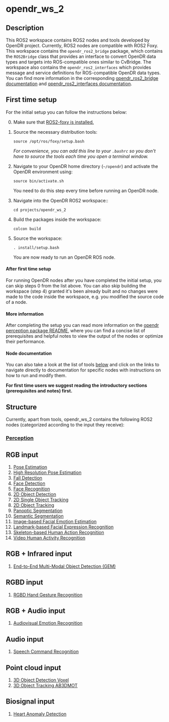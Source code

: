 # opendr_ws_2

## Description
This ROS2 workspace contains ROS2 nodes and tools developed by OpenDR project. Currently, ROS2 nodes are compatible with ROS2 Foxy.
This workspace contains the `opendr_ros2_bridge` package, which contains the `ROS2Bridge` class that provides an interface to convert OpenDR data types and targets into ROS-compatible
ones similar to CvBridge. The workspace also contains the `opendr_ros2_interfaces` which provides message and service definitions for ROS-compatible OpenDR data types. You can find more information in the corresponding [opendr_ros2_bridge documentation](../../docs/reference/ros2bridge.md) and [opendr_ros2_interfaces documentation](). <!-- add interfaces readme link -->

## First time setup

For the initial setup you can follow the instructions below:

0. Make sure that [ROS2-foxy is installed.](https://docs.ros.org/en/foxy/Installation/Ubuntu-Install-Debians.html)

1. Source the necessary distribution tools:
    ```shell
    source /opt/ros/foxy/setup.bash
    ```
   _For convenience, you can add this line to your `.bashrc` so you don't have to source the tools each time you open a  terminal window._

<!--4. Install `cv_bridge` via the instructions in its [README](https://github.com/ros-perception/vision_opencv/tree/ros2/cv_bridge#installation), excluding the last step (build), as it will get built later with the rest of the workspace. TODO is this needed?-->

2. Navigate to your OpenDR home directory (`~/opendr`) and activate the OpenDR environment using:
    ```shell
    source bin/activate.sh
    ```
    You need to do this step every time before running an OpenDR node.

3. Navigate into the OpenDR ROS2 workspace::
    ```shell
    cd projects/opendr_ws_2
    ```

4. Build the packages inside the workspace:
    ```shell
    colcon build
    ```

5. Source the workspace:
    ```shell
    . install/setup.bash
    ```
   You are now ready to run an OpenDR ROS node.

#### After first time setup
For running OpenDR nodes after you have completed the initial setup, you can skip steps 0 from the list above.
You can also skip building the workspace (step 4) granted it's been already built and no changes were made to the code inside the workspace, e.g. you modified the source code of a node.

#### More information
After completing the setup you can read more information on the [opendr perception package README](src/opendr_perception/README.md), where you can find a concise list of prerequisites and helpful notes to view the output of the nodes or optimize their performance.

#### Node documentation
You can also take a look at the list of tools [below](#structure) and click on the links to navigate directly to documentation for specific nodes with instructions on how to run and modify them.

**For first time users we suggest reading the introductory sections (prerequisites and notes) first.**

## Structure

Currently, apart from tools, opendr_ws_2 contains the following ROS2 nodes (categorized according to the input they receive):

### [Perception](src/opendr_perception/README.md)
## RGB input
1. [Pose Estimation](src/opendr_perception/README.md#pose-estimation-ros2-node)
2. [High Resolution Pose Estimation](src/opendr_perception/README.md#high-resolution-pose-estimation-ros2-node)
3. [Fall Detection](src/opendr_perception/README.md#fall-detection-ros2-node)
4. [Face Detection](src/opendr_perception/README.md#face-detection-ros2-node)
5. [Face Recognition](src/opendr_perception/README.md#face-recognition-ros2-node)
6. [2D Object Detection](src/opendr_perception/README.md#2d-object-detection-ros2-nodes)
7. [2D Single Object Tracking](src/opendr_perception/README.md#2d-single-object-tracking-ros2-node)
8. [2D Object Tracking](src/opendr_perception/README.md#2d-object-tracking-ros2-nodes)
9. [Panoptic Segmentation](src/opendr_perception/README.md#panoptic-segmentation-ros2-node)
10. [Semantic Segmentation](src/opendr_perception/README.md#semantic-segmentation-ros2-node)
11. [Image-based Facial Emotion Estimation](src/opendr_perception/README.md#image-based-facial-emotion-estimation-ros2-node)
12. [Landmark-based Facial Expression Recognition](src/opendr_perception/README.md#landmark-based-facial-expression-recognition-ros2-node)
13. [Skeleton-based Human Action Recognition](src/opendr_perception/README.md#skeleton-based-human-action-recognition-ros2-node)
14. [Video Human Activity Recognition](src/opendr_perception/README.md#video-human-activity-recognition-ros2-node)
## RGB + Infrared input
1. [End-to-End Multi-Modal Object Detection (GEM)](src/opendr_perception/README.md#2d-object-detection-gem-ros2-node)
## RGBD input
1. [RGBD Hand Gesture Recognition](src/opendr_perception/README.md#rgbd-hand-gesture-recognition-ros2-node)
## RGB + Audio input
1. [Audiovisual Emotion Recognition](src/opendr_perception/README.md#audiovisual-emotion-recognition-ros2-node)
## Audio input
1. [Speech Command Recognition](src/opendr_perception/README.md#speech-command-recognition-ros2-node)
## Point cloud input
1. [3D Object Detection Voxel](src/opendr_perception/README.md#3d-object-detection-voxel-ros2-node)
2. [3D Object Tracking AB3DMOT](src/opendr_perception/README.md#3d-object-tracking-ab3dmot-ros2-node)
## Biosignal input
1. [Heart Anomaly Detection](src/opendr_perception/README.md#heart-anomaly-detection-ros2-node)
